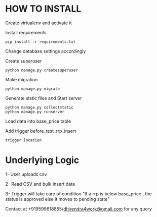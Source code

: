 HOW TO INSTALL
==============

Create virtualenv and activate it

Install requirements  

	pip install -r requirements.txt

Change database settings accordingly

Create superuser  

	python manage.py createsuperuser  


Make migration  

	python manage.py migrate  


Generate ststic files and Start server  

	python manage.py collectstatic  
	python manage.py runserver

Load data into base_price table 

Add trigger before_test_rrp_insert 

	trigger location 


Underlying Logic
================
1- User uploads csv 

2- Read CSV and bulk insert data 

3- Trigger will take care of condition "If a rrp is below base_price , the status is approved else it moves to pending state"



Contact at +919599618855/dhirendra4work@gmail.com for any query